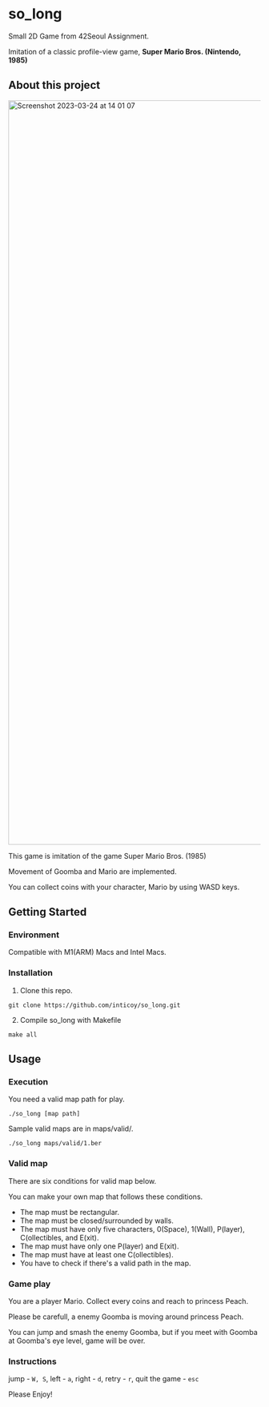 # so_long

Small 2D Game from 42Seoul Assignment.

Imitation of a classic profile-view game, **Super Mario Bros. (Nintendo, 1985)**

## About this project

<img width="1488" alt="Screenshot 2023-03-24 at 14 01 07" src="https://user-images.githubusercontent.com/55380241/227430722-7769c47a-ba6e-477d-b9f6-c1207eb6ef14.png">

This game is imitation of the game Super Mario Bros. (1985)

Movement of Goomba and Mario are implemented.

You can collect coins with your character, Mario by using WASD keys.

## Getting Started

### Environment

Compatible with M1(ARM) Macs and Intel Macs.

### Installation

1. Clone this repo.
```
git clone https://github.com/inticoy/so_long.git
```

2. Compile so_long with Makefile
```
make all
```

## Usage

### Execution

You need a valid map path for play.

```
./so_long [map path]
```

Sample valid maps are in maps/valid/.

```
./so_long maps/valid/1.ber
```

### Valid map

There are six conditions for valid map below.

You can make your own map that follows these conditions.

- The map must be rectangular.
- The map must be closed/surrounded by walls.
- The map must have only five characters, 0(Space), 1(Wall), P(layer), C(ollectibles, and E(xit).
- The map must have only one P(layer) and E(xit).
- The map must have at least one C(ollectibles).
- You have to check if there's a valid path in the map.

### Game play

You are a player Mario. Collect every coins and reach to princess Peach.

Please be carefull, a enemy Goomba is moving around princess Peach.

You can jump and smash the enemy Goomba, but if you meet with Goomba at Goomba's eye level, game will be over.

### Instructions

jump - ```W, S```, left - ```a```, right - ```d```, retry - ```r```, quit the game - ```esc```

Please Enjoy!
